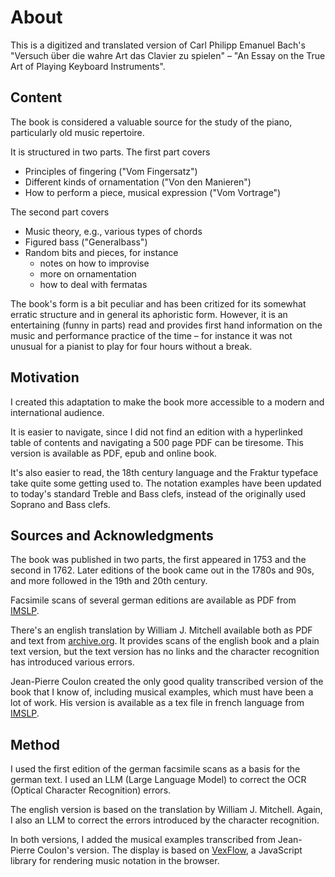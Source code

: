 # About

This is a digitized and translated version of Carl Philipp Emanuel Bach's "Versuch über die wahre Art das Clavier zu spielen" – "An Essay on the True Art of Playing Keyboard Instruments". 

## Content

The book is considered a valuable source for the study of the piano, particularly old music repertoire. 

It is structured in two parts. The first part covers
- Principles of fingering ("Vom Fingersatz")
- Different kinds of ornamentation ("Von den Manieren")
- How to perform a piece, musical expression ("Vom Vortrage")

The second part covers 
- Music theory, e.g., various types of chords
- Figured bass ("Generalbass")
- Random bits and pieces, for instance
  - notes on how to improvise
  - more on ornamentation
  - how to deal with fermatas
  
The book's form is a bit peculiar and has been critized for its somewhat erratic structure and in general its aphoristic form. However, it is an entertaining (funny in parts) read and provides first hand information on the music and performance practice of the time – for instance it was not unusual for a pianist to play for four hours without a break.

## Motivation

I created this adaptation to make the book more accessible to a modern and international audience.

It is easier to navigate, since I did not find an edition with a hyperlinked table of contents and navigating a 500 page PDF can be tiresome. This version is available as PDF, epub and online book.

It's also easier to read, the 18th century language and the Fraktur typeface take quite some getting used to. The notation examples have been updated to today's standard Treble and Bass clefs, instead of the originally used Soprano and Bass clefs.

<!-- ## Downloads

* [Online Book](https://fundamentals-of-piano-practice.readthedocs.io/)
* [PDF Download](https://fundamentals-of-piano-practice.readthedocs.io/_/downloads/en/latest/pdf/)
* [ePub Download](https://fundamentals-of-piano-practice.readthedocs.io/_/downloads/en/latest/epub/) -->

## Sources and Acknowledgments

The book was published in two parts, the first appeared in 1753 and the second in 1762.
Later editions of the book came out in the 1780s and 90s, and more followed in the 19th and 20th century.

Facsimile scans of several german editions are available as PDF from [IMSLP](https://imslp.org/wiki/Versuch_über_die_wahre_Art_das_Clavier_zu_spielen,_H.868,_870_(Bach,_Carl_Philipp_Emanuel)).

There's an english translation by William J. Mitchell available both as PDF and text from [archive.org](https://archive.org/details/BACHCarlPhilippeEmanuel.EssayOnTheTrueArtOfPlayingKeyboardInstruments/page/n3/mode/2up). It provides scans of the english book and a plain text version, but the text version has no links and the character recognition has introduced various errors.

Jean-Pierre Coulon created the only good quality transcribed version of the book that I know of, including musical examples, which must have been a lot of work.
His version is available as a tex file in french language from [IMSLP](https://imslp.org/wiki/Versuch_über_die_wahre_Art_das_Clavier_zu_spielen,_H.868,_870_(Bach,_Carl_Philipp_Emanuel)).

## Method

I used the first edition of the german facsimile scans as a basis for the german text. I used an LLM (Large Language Model) to correct the OCR (Optical Character Recognition) errors.

The english version is based on the translation by William J. Mitchell. Again, I also an LLM to correct the errors introduced by the character recognition.

In both versions, I added the musical examples transcribed from Jean-Pierre Coulon's version. The display is based on [VexFlow](https://www.vexflow.com/), a JavaScript library for rendering music notation in the browser.